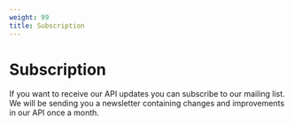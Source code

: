 ```yaml
---
weight: 99
title: Subscription
---
```


# Subscription

If you want to receive our API updates you can subscribe to our mailing list. We will be sending you a newsletter
containing changes and improvements in our API once a month.

<p>
  <!--[if lte IE 8]>
  <script charset="utf-8" type="text/javascript" src="//js.hsforms.net/forms/v2-legacy.js"></script>
  <![endif]-->
  <script charset="utf-8" type="text/javascript" src="//js.hsforms.net/forms/v2.js"></script>
  <script>
    hbspt.forms.create({
    region: "na1",
    portalId: "2689945",
    formId: "43a0867c-9bea-420b-a0c7-46e4affd7b3e"
  });
  </script>
</p>
